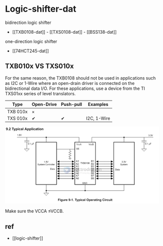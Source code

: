 
# Logic-shifter-dat



bidirection logic shifter

- [[TXB0108-dat]] - [[TXS0108-dat]] - [[BSS138-dat]] 

one-direction logic shifter

- [[74HCT245-dat]]


## TXB010x VS TXS010x 

For the same reason, the TXB0108 should not be used in applications such as I2C or 1-Wire where an open-drain driver is connected on the bidirectional data I/O. For these applications, use a device from the TI TXS01xx series of level translators.

| Type     | Open-Drive | Push-pull | Examples    |
| -------- | ---------- | --------- | ----------- |
| TXB 010x | ×          |           |             |
| TXS 010x | ✔          | ✔         | I2C, 1-Wire |

![](2024-04-30-16-16-14.png)

Make sure the VCCA ≤VCCB.




## ref 

- [[logic-shifter]]